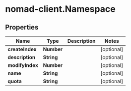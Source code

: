 # nomad-client.Namespace

## Properties

Name | Type | Description | Notes
------------ | ------------- | ------------- | -------------
**createIndex** | **Number** |  | [optional] 
**description** | **String** |  | [optional] 
**modifyIndex** | **Number** |  | [optional] 
**name** | **String** |  | [optional] 
**quota** | **String** |  | [optional] 


